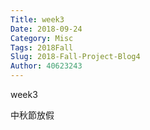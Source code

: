 ```yaml
---
Title: week3
Date: 2018-09-24 
Category: Misc
Tags: 2018Fall
Slug: 2018-Fall-Project-Blog4
Author: 40623243
---
```


week3

<!-- PELICAN_END_SUMMARY -->

中秋節放假